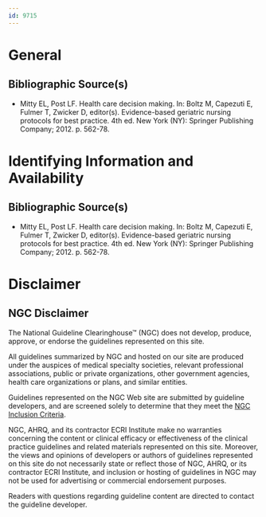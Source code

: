 ```yaml
---
id: 9715
---
```


# General

## Bibliographic Source(s)

- Mitty EL, Post LF. Health care decision making. In: Boltz M, Capezuti E, Fulmer T, Zwicker D, editor(s). Evidence-based geriatric nursing protocols for best practice. 4th ed. New York (NY): Springer Publishing Company; 2012. p. 562-78.

# Identifying Information and Availability

## Bibliographic Source(s)

- Mitty EL, Post LF. Health care decision making. In: Boltz M, Capezuti E, Fulmer T, Zwicker D, editor(s). Evidence-based geriatric nursing protocols for best practice. 4th ed. New York (NY): Springer Publishing Company; 2012. p. 562-78.

# Disclaimer

## NGC Disclaimer

The National Guideline Clearinghouse™ (NGC) does not develop, produce, approve, or endorse the guidelines represented on this site.

All guidelines summarized by NGC and hosted on our site are produced under the auspices of medical specialty societies, relevant professional associations, public or private organizations, other government agencies, health care organizations or plans, and similar entities.

Guidelines represented on the NGC Web site are submitted by guideline developers, and are screened solely to determine that they meet the [NGC Inclusion Criteria](/help-and-about/summaries/inclusion-criteria).

NGC, AHRQ, and its contractor ECRI Institute make no warranties concerning the content or clinical efficacy or effectiveness of the clinical practice guidelines and related materials represented on this site. Moreover, the views and opinions of developers or authors of guidelines represented on this site do not necessarily state or reflect those of NGC, AHRQ, or its contractor ECRI Institute, and inclusion or hosting of guidelines in NGC may not be used for advertising or commercial endorsement purposes.

Readers with questions regarding guideline content are directed to contact the guideline developer.

